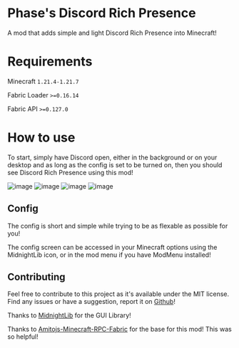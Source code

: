# Phase's Discord Rich Presence

A mod that adds simple and light Discord Rich Presence into Minecraft!

# Requirements
Minecraft `1.21.4-1.21.7`

Fabric Loader `>=0.16.14`

Fabric API `>=0.127.0`

# How to use

To start, simply have Discord open, either in the background or on your desktop and as long as the config is set to be turned on, then you should see Discord Rich Presence using this mod!

![image](https://github.com/user-attachments/assets/7a523c07-8694-4a4b-aa8a-dae14bb1f236)
![image](https://github.com/user-attachments/assets/e0a30830-801a-4f32-bb28-59df22ae1c8a)
![image](https://github.com/user-attachments/assets/181fcc02-9b38-4164-b043-56157c2f792c)
![image](https://github.com/user-attachments/assets/20e27011-6caa-48e1-9b5d-8117b4d185bc)


## Config
The config is short and simple while trying to be as flexable as possible for you!

The config screen can be accessed in your Minecraft options using the MidnightLib icon, or in the mod menu if you have ModMenu installed!

## Contributing

Feel free to contribute to this project as it's available under the MIT license. Find any issues or have a suggestion, report it on [Github](https://github.com/ThePhaseCat/phases-discord-rich-presence)!

Thanks to [MidnightLib](https://github.com/TeamMidnightDust/MidnightLib) for the GUI Library!

Thanks to [Amitojs-Minecraft-RPC-Fabric](https://github.com/amitojsingh366/Amitojs-Minecraft-RPC-Fabric/tree/main) for the base for this mod! This was so helpful!
